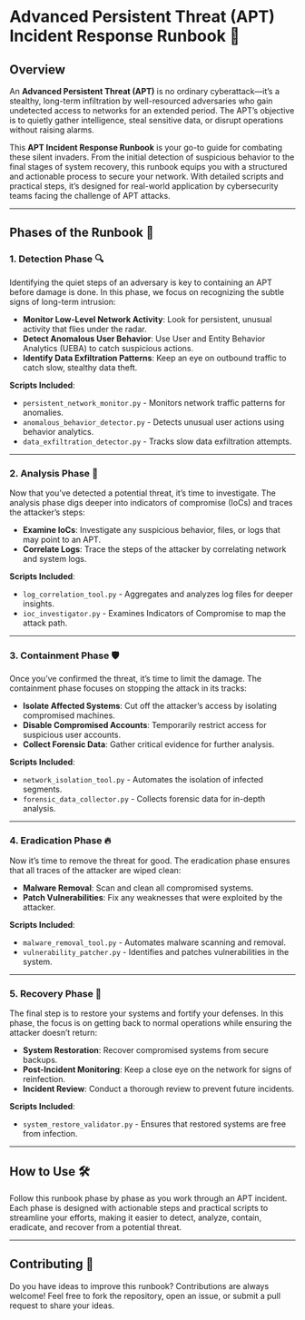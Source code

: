 # Advanced Persistent Threat (APT) Incident Response Runbook 🚨

## Overview 

An **Advanced Persistent Threat (APT)** is no ordinary cyberattack—it’s a stealthy, long-term infiltration by well-resourced adversaries who gain undetected access to networks for an extended period. The APT’s objective is to quietly gather intelligence, steal sensitive data, or disrupt operations without raising alarms.

This **APT Incident Response Runbook** is your go-to guide for combating these silent invaders. From the initial detection of suspicious behavior to the final stages of system recovery, this runbook equips you with a structured and actionable process to secure your network. With detailed scripts and practical steps, it’s designed for real-world application by cybersecurity teams facing the challenge of APT attacks.

---

## Phases of the Runbook 🚦

### 1. **Detection Phase** 🔍
Identifying the quiet steps of an adversary is key to containing an APT before damage is done. In this phase, we focus on recognizing the subtle signs of long-term intrusion:
- **Monitor Low-Level Network Activity**: Look for persistent, unusual activity that flies under the radar.
- **Detect Anomalous User Behavior**: Use User and Entity Behavior Analytics (UEBA) to catch suspicious actions.
- **Identify Data Exfiltration Patterns**: Keep an eye on outbound traffic to catch slow, stealthy data theft.

**Scripts Included**:
- `persistent_network_monitor.py` - Monitors network traffic patterns for anomalies.
- `anomalous_behavior_detector.py` - Detects unusual user actions using behavior analytics.
- `data_exfiltration_detector.py` - Tracks slow data exfiltration attempts.

---

### 2. **Analysis Phase** 🧠
Now that you’ve detected a potential threat, it’s time to investigate. The analysis phase digs deeper into indicators of compromise (IoCs) and traces the attacker’s steps:
- **Examine IoCs**: Investigate any suspicious behavior, files, or logs that may point to an APT.
- **Correlate Logs**: Trace the steps of the attacker by correlating network and system logs.

**Scripts Included**:
- `log_correlation_tool.py` - Aggregates and analyzes log files for deeper insights.
- `ioc_investigator.py` - Examines Indicators of Compromise to map the attack path.

---

### 3. **Containment Phase** 🛡️
Once you’ve confirmed the threat, it’s time to limit the damage. The containment phase focuses on stopping the attack in its tracks:
- **Isolate Affected Systems**: Cut off the attacker’s access by isolating compromised machines.
- **Disable Compromised Accounts**: Temporarily restrict access for suspicious user accounts.
- **Collect Forensic Data**: Gather critical evidence for further analysis.

**Scripts Included**:
- `network_isolation_tool.py` - Automates the isolation of infected segments.
- `forensic_data_collector.py` - Collects forensic data for in-depth analysis.

---

### 4. **Eradication Phase** 🔥
Now it’s time to remove the threat for good. The eradication phase ensures that all traces of the attacker are wiped clean:
- **Malware Removal**: Scan and clean all compromised systems.
- **Patch Vulnerabilities**: Fix any weaknesses that were exploited by the attacker.

**Scripts Included**:
- `malware_removal_tool.py` - Automates malware scanning and removal.
- `vulnerability_patcher.py` - Identifies and patches vulnerabilities in the system.

---

### 5. **Recovery Phase** 🚀
The final step is to restore your systems and fortify your defenses. In this phase, the focus is on getting back to normal operations while ensuring the attacker doesn’t return:
- **System Restoration**: Recover compromised systems from secure backups.
- **Post-Incident Monitoring**: Keep a close eye on the network for signs of reinfection.
- **Incident Review**: Conduct a thorough review to prevent future incidents.

**Scripts Included**:
- `system_restore_validator.py` - Ensures that restored systems are free from infection.

---

## How to Use 🛠️
Follow this runbook phase by phase as you work through an APT incident. Each phase is designed with actionable steps and practical scripts to streamline your efforts, making it easier to detect, analyze, contain, eradicate, and recover from a potential threat.

---

## Contributing 🌱
Do you have ideas to improve this runbook? Contributions are always welcome! Feel free to fork the repository, open an issue, or submit a pull request to share your ideas.
